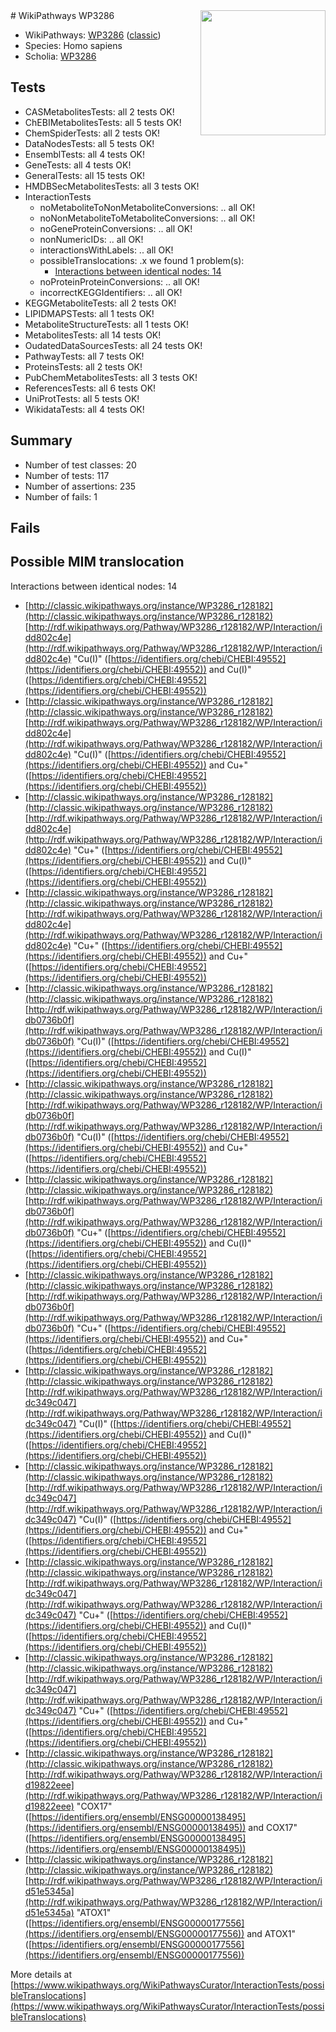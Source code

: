 <img style="float: right; width: 200px" src="https://upload.wikimedia.org/wikipedia/commons/thumb/8/83/Wplogo_with_text_500.png/640px-Wplogo_with_text_500.png" />
# WikiPathways WP3286

* WikiPathways: [WP3286](https://wikipathways.org/pathways/WP3286) ([classic](https://classic.wikipathways.org/instance/WP3286))
* Species: Homo sapiens
* Scholia: [WP3286](https://scholia.toolforge.org/wikipathways/WP3286)
## Tests
* CASMetabolitesTests: all 2 tests OK!
* ChEBIMetabolitesTests: all 5 tests OK!
* ChemSpiderTests: all 2 tests OK!
* DataNodesTests: all 5 tests OK!
* EnsemblTests: all 4 tests OK!
* GeneTests: all 4 tests OK!
* GeneralTests: all 15 tests OK!
* HMDBSecMetabolitesTests: all 3 tests OK!
* InteractionTests
    * noMetaboliteToNonMetaboliteConversions: .. all OK!
    * noNonMetaboliteToMetaboliteConversions: .. all OK!
    * noGeneProteinConversions: .. all OK!
    * nonNumericIDs: .. all OK!
    * interactionsWithLabels: .. all OK!
    * possibleTranslocations: .x we found 1 problem(s):
        * [Interactions between identical nodes: 14](#661ebeee)
    * noProteinProteinConversions: .. all OK!
    * incorrectKEGGIdentifiers: .. all OK!
* KEGGMetaboliteTests: all 2 tests OK!
* LIPIDMAPSTests: all 1 tests OK!
* MetaboliteStructureTests: all 1 tests OK!
* MetabolitesTests: all 14 tests OK!
* OudatedDataSourcesTests: all 24 tests OK!
* PathwayTests: all 7 tests OK!
* ProteinsTests: all 2 tests OK!
* PubChemMetabolitesTests: all 3 tests OK!
* ReferencesTests: all 6 tests OK!
* UniProtTests: all 5 tests OK!
* WikidataTests: all 4 tests OK!


## Summary

* Number of test classes: 20
* Number of tests: 117
* Number of assertions: 235
* Number of fails: 1

## Fails

<a name="661ebeee" />

## Possible MIM translocation

Interactions between identical nodes: 14

* [http://classic.wikipathways.org/instance/WP3286_r128182](http://classic.wikipathways.org/instance/WP3286_r128182) [http://rdf.wikipathways.org/Pathway/WP3286_r128182/WP/Interaction/idd802c4e](http://rdf.wikipathways.org/Pathway/WP3286_r128182/WP/Interaction/idd802c4e) "Cu(I)" ([https://identifiers.org/chebi/CHEBI:49552](https://identifiers.org/chebi/CHEBI:49552)) and 
Cu(I)" ([https://identifiers.org/chebi/CHEBI:49552](https://identifiers.org/chebi/CHEBI:49552))
* [http://classic.wikipathways.org/instance/WP3286_r128182](http://classic.wikipathways.org/instance/WP3286_r128182) [http://rdf.wikipathways.org/Pathway/WP3286_r128182/WP/Interaction/idd802c4e](http://rdf.wikipathways.org/Pathway/WP3286_r128182/WP/Interaction/idd802c4e) "Cu(I)" ([https://identifiers.org/chebi/CHEBI:49552](https://identifiers.org/chebi/CHEBI:49552)) and 
Cu+" ([https://identifiers.org/chebi/CHEBI:49552](https://identifiers.org/chebi/CHEBI:49552))
* [http://classic.wikipathways.org/instance/WP3286_r128182](http://classic.wikipathways.org/instance/WP3286_r128182) [http://rdf.wikipathways.org/Pathway/WP3286_r128182/WP/Interaction/idd802c4e](http://rdf.wikipathways.org/Pathway/WP3286_r128182/WP/Interaction/idd802c4e) "Cu+" ([https://identifiers.org/chebi/CHEBI:49552](https://identifiers.org/chebi/CHEBI:49552)) and 
Cu(I)" ([https://identifiers.org/chebi/CHEBI:49552](https://identifiers.org/chebi/CHEBI:49552))
* [http://classic.wikipathways.org/instance/WP3286_r128182](http://classic.wikipathways.org/instance/WP3286_r128182) [http://rdf.wikipathways.org/Pathway/WP3286_r128182/WP/Interaction/idd802c4e](http://rdf.wikipathways.org/Pathway/WP3286_r128182/WP/Interaction/idd802c4e) "Cu+" ([https://identifiers.org/chebi/CHEBI:49552](https://identifiers.org/chebi/CHEBI:49552)) and 
Cu+" ([https://identifiers.org/chebi/CHEBI:49552](https://identifiers.org/chebi/CHEBI:49552))
* [http://classic.wikipathways.org/instance/WP3286_r128182](http://classic.wikipathways.org/instance/WP3286_r128182) [http://rdf.wikipathways.org/Pathway/WP3286_r128182/WP/Interaction/idb0736b0f](http://rdf.wikipathways.org/Pathway/WP3286_r128182/WP/Interaction/idb0736b0f) "Cu(I)" ([https://identifiers.org/chebi/CHEBI:49552](https://identifiers.org/chebi/CHEBI:49552)) and 
Cu(I)" ([https://identifiers.org/chebi/CHEBI:49552](https://identifiers.org/chebi/CHEBI:49552))
* [http://classic.wikipathways.org/instance/WP3286_r128182](http://classic.wikipathways.org/instance/WP3286_r128182) [http://rdf.wikipathways.org/Pathway/WP3286_r128182/WP/Interaction/idb0736b0f](http://rdf.wikipathways.org/Pathway/WP3286_r128182/WP/Interaction/idb0736b0f) "Cu(I)" ([https://identifiers.org/chebi/CHEBI:49552](https://identifiers.org/chebi/CHEBI:49552)) and 
Cu+" ([https://identifiers.org/chebi/CHEBI:49552](https://identifiers.org/chebi/CHEBI:49552))
* [http://classic.wikipathways.org/instance/WP3286_r128182](http://classic.wikipathways.org/instance/WP3286_r128182) [http://rdf.wikipathways.org/Pathway/WP3286_r128182/WP/Interaction/idb0736b0f](http://rdf.wikipathways.org/Pathway/WP3286_r128182/WP/Interaction/idb0736b0f) "Cu+" ([https://identifiers.org/chebi/CHEBI:49552](https://identifiers.org/chebi/CHEBI:49552)) and 
Cu(I)" ([https://identifiers.org/chebi/CHEBI:49552](https://identifiers.org/chebi/CHEBI:49552))
* [http://classic.wikipathways.org/instance/WP3286_r128182](http://classic.wikipathways.org/instance/WP3286_r128182) [http://rdf.wikipathways.org/Pathway/WP3286_r128182/WP/Interaction/idb0736b0f](http://rdf.wikipathways.org/Pathway/WP3286_r128182/WP/Interaction/idb0736b0f) "Cu+" ([https://identifiers.org/chebi/CHEBI:49552](https://identifiers.org/chebi/CHEBI:49552)) and 
Cu+" ([https://identifiers.org/chebi/CHEBI:49552](https://identifiers.org/chebi/CHEBI:49552))
* [http://classic.wikipathways.org/instance/WP3286_r128182](http://classic.wikipathways.org/instance/WP3286_r128182) [http://rdf.wikipathways.org/Pathway/WP3286_r128182/WP/Interaction/idc349c047](http://rdf.wikipathways.org/Pathway/WP3286_r128182/WP/Interaction/idc349c047) "Cu(I)" ([https://identifiers.org/chebi/CHEBI:49552](https://identifiers.org/chebi/CHEBI:49552)) and 
Cu(I)" ([https://identifiers.org/chebi/CHEBI:49552](https://identifiers.org/chebi/CHEBI:49552))
* [http://classic.wikipathways.org/instance/WP3286_r128182](http://classic.wikipathways.org/instance/WP3286_r128182) [http://rdf.wikipathways.org/Pathway/WP3286_r128182/WP/Interaction/idc349c047](http://rdf.wikipathways.org/Pathway/WP3286_r128182/WP/Interaction/idc349c047) "Cu(I)" ([https://identifiers.org/chebi/CHEBI:49552](https://identifiers.org/chebi/CHEBI:49552)) and 
Cu+" ([https://identifiers.org/chebi/CHEBI:49552](https://identifiers.org/chebi/CHEBI:49552))
* [http://classic.wikipathways.org/instance/WP3286_r128182](http://classic.wikipathways.org/instance/WP3286_r128182) [http://rdf.wikipathways.org/Pathway/WP3286_r128182/WP/Interaction/idc349c047](http://rdf.wikipathways.org/Pathway/WP3286_r128182/WP/Interaction/idc349c047) "Cu+" ([https://identifiers.org/chebi/CHEBI:49552](https://identifiers.org/chebi/CHEBI:49552)) and 
Cu(I)" ([https://identifiers.org/chebi/CHEBI:49552](https://identifiers.org/chebi/CHEBI:49552))
* [http://classic.wikipathways.org/instance/WP3286_r128182](http://classic.wikipathways.org/instance/WP3286_r128182) [http://rdf.wikipathways.org/Pathway/WP3286_r128182/WP/Interaction/idc349c047](http://rdf.wikipathways.org/Pathway/WP3286_r128182/WP/Interaction/idc349c047) "Cu+" ([https://identifiers.org/chebi/CHEBI:49552](https://identifiers.org/chebi/CHEBI:49552)) and 
Cu+" ([https://identifiers.org/chebi/CHEBI:49552](https://identifiers.org/chebi/CHEBI:49552))
* [http://classic.wikipathways.org/instance/WP3286_r128182](http://classic.wikipathways.org/instance/WP3286_r128182) [http://rdf.wikipathways.org/Pathway/WP3286_r128182/WP/Interaction/id19822eee](http://rdf.wikipathways.org/Pathway/WP3286_r128182/WP/Interaction/id19822eee) "COX17" ([https://identifiers.org/ensembl/ENSG00000138495](https://identifiers.org/ensembl/ENSG00000138495)) and 
COX17" ([https://identifiers.org/ensembl/ENSG00000138495](https://identifiers.org/ensembl/ENSG00000138495))
* [http://classic.wikipathways.org/instance/WP3286_r128182](http://classic.wikipathways.org/instance/WP3286_r128182) [http://rdf.wikipathways.org/Pathway/WP3286_r128182/WP/Interaction/id51e5345a](http://rdf.wikipathways.org/Pathway/WP3286_r128182/WP/Interaction/id51e5345a) "ATOX1" ([https://identifiers.org/ensembl/ENSG00000177556](https://identifiers.org/ensembl/ENSG00000177556)) and 
ATOX1" ([https://identifiers.org/ensembl/ENSG00000177556](https://identifiers.org/ensembl/ENSG00000177556))


More details at [https://www.wikipathways.org/WikiPathwaysCurator/InteractionTests/possibleTranslocations](https://www.wikipathways.org/WikiPathwaysCurator/InteractionTests/possibleTranslocations)

